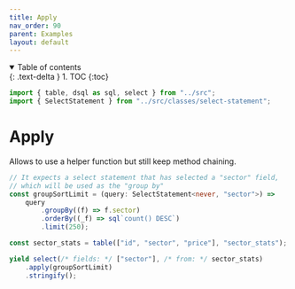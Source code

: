 ```yaml
---
title: Apply
nav_order: 90
parent: Examples
layout: default
---
```


<details open markdown="block">
  <summary>
    Table of contents
  </summary>
  {: .text-delta }
1. TOC
{:toc}
</details>

```ts eval --replacePrintedInput=../src,sql-select-ts
import { table, dsql as sql, select } from "../src";
import { SelectStatement } from "../src/classes/select-statement";
```

# Apply

Allows to use a helper function but still keep method chaining.

```ts eval --yield=sql
// It expects a select statement that has selected a "sector" field,
// which will be used as the "group by"
const groupSortLimit = (query: SelectStatement<never, "sector">) =>
    query
        .groupBy((f) => f.sector)
        .orderBy((_f) => sql`count() DESC`)
        .limit(250);

const sector_stats = table(["id", "sector", "price"], "sector_stats");

yield select(/* fields: */ ["sector"], /* from: */ sector_stats)
    .apply(groupSortLimit)
    .stringify();
```
